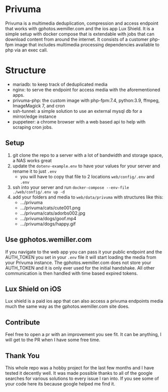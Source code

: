 # Privuma

Privuma is a multimedia deduplication, compression and access endpoint that works with gphotos.wemiller.com and the ios app Lux Shield. It is a simple setup with docker compose that is extendable with jobs that can download content from around the internet. It consists of a customer php-fpm image that includes multimedia processing dependencies available to php via an exec call.

# Structure

- mariadb: to keep track of deduplicated media
- nginx: to serve the endpoint for access media with the aforementioned apps.
- privuma-php: the custom image with php-fpm:7.4, python:3.9, ffmpeg, ImageMagick 7, and cron
- ssh-tunnel: a simple solution to use an external mysql db for a mirror/edge instance
- puppeteer: a chrome browser with a web based api to help with scraping cron jobs.

## Setup

1. git clone the repo to a server with a lot of bandwidth and storage space, a NAS works great
2. update the `dotenv-example.env` to have your values for your server and rename it to just `.env`
   - you will have to copy that file to 2 locations `web/config/.env` and `.env`
3. ssh into your server and run `docker-compose --env-file ./web/config/.env up -d`
4. add your folders and media to `web/data/privuma` with structures like this:
   - .../privuma
   - .../privuma/cats/cute001.png
   - .../privuma/cats/adorbs002.jpg
   - .../privuma/dogs/goof.mp4
   - .../privuma/dogs/happy.gif

## Use gphotos.wemiller.com

If you navigate to the web app you can pass it your public endpoint and the AUTH_TOKEN you set in your `.env` file it will start loading the media from your Privuma instance. The gphotos.wemiller.com does not store your AUTH_TOKEN and it is only ever used for the initial handshake. All other communication is then handled with time based expired tokens.

## Lux Shield on iOS

Lux shield is a paid ios app that can also access a privuma endpoints media much the same way as the gphotos.wemiller.com site does.

## Contribute

Feel free to open a pr with an improvement you see fit. It can be anything, I will get to the PR when I have some free time.

## Thank You

This whole repo was a hobby project for the last few months and I have tested it decently well. It was made possible thanks to all of the google searches for various solutions to every issue I ran into. If you see some of your code here its because google helped me find it.
